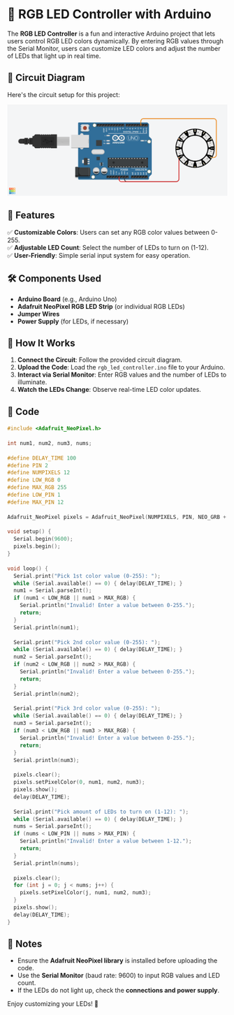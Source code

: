 # 🎨 RGB LED Controller with Arduino

The **RGB LED Controller** is a fun and interactive Arduino project that lets users control RGB LED colors dynamically. By entering RGB values through the Serial Monitor, users can customize LED colors and adjust the number of LEDs that light up in real time.

## 📸 Circuit Diagram
Here's the circuit setup for this project:

![Circuit Diagram](RGB-LED-Controller.png)

## 🔧 Features
✅ **Customizable Colors**: Users can set any RGB color values between 0-255.  
✅ **Adjustable LED Count**: Select the number of LEDs to turn on (1-12).  
✅ **User-Friendly**: Simple serial input system for easy operation.  

## 🛠 Components Used
- **Arduino Board** (e.g., Arduino Uno)
- **Adafruit NeoPixel RGB LED Strip** (or individual RGB LEDs)
- **Jumper Wires**
- **Power Supply** (for LEDs, if necessary)

## 🚀 How It Works
1. **Connect the Circuit**: Follow the provided circuit diagram.
2. **Upload the Code**: Load the `rgb_led_controller.ino` file to your Arduino.
3. **Interact via Serial Monitor**: Enter RGB values and the number of LEDs to illuminate.
4. **Watch the LEDs Change**: Observe real-time LED color updates.

## 📜 Code
```cpp
#include <Adafruit_NeoPixel.h>

int num1, num2, num3, nums;

#define DELAY_TIME 100
#define PIN 2
#define NUMPIXELS 12
#define LOW_RGB 0
#define MAX_RGB 255
#define LOW_PIN 1
#define MAX_PIN 12

Adafruit_NeoPixel pixels = Adafruit_NeoPixel(NUMPIXELS, PIN, NEO_GRB + NEO_KHZ800);

void setup() {
  Serial.begin(9600);
  pixels.begin();
}

void loop() {
  Serial.print("Pick 1st color value (0-255): ");
  while (Serial.available() == 0) { delay(DELAY_TIME); }
  num1 = Serial.parseInt();
  if (num1 < LOW_RGB || num1 > MAX_RGB) {
    Serial.println("Invalid! Enter a value between 0-255.");
    return;
  }
  Serial.println(num1);

  Serial.print("Pick 2nd color value (0-255): ");
  while (Serial.available() == 0) { delay(DELAY_TIME); }
  num2 = Serial.parseInt();
  if (num2 < LOW_RGB || num2 > MAX_RGB) {
    Serial.println("Invalid! Enter a value between 0-255.");
    return;
  }
  Serial.println(num2);

  Serial.print("Pick 3rd color value (0-255): ");
  while (Serial.available() == 0) { delay(DELAY_TIME); }
  num3 = Serial.parseInt();
  if (num3 < LOW_RGB || num3 > MAX_RGB) {
    Serial.println("Invalid! Enter a value between 0-255.");
    return;
  }
  Serial.println(num3);

  pixels.clear();
  pixels.setPixelColor(0, num1, num2, num3);
  pixels.show();
  delay(DELAY_TIME);

  Serial.print("Pick amount of LEDs to turn on (1-12): ");
  while (Serial.available() == 0) { delay(DELAY_TIME); }
  nums = Serial.parseInt();
  if (nums < LOW_PIN || nums > MAX_PIN) {
    Serial.println("Invalid! Enter a value between 1-12.");
    return;
  }
  Serial.println(nums);

  pixels.clear();
  for (int j = 0; j < nums; j++) {
    pixels.setPixelColor(j, num1, num2, num3);
  }
  pixels.show();
  delay(DELAY_TIME);
}
```

## 📢 Notes
- Ensure the **Adafruit NeoPixel library** is installed before uploading the code.
- Use the **Serial Monitor** (baud rate: 9600) to input RGB values and LED count.
- If the LEDs do not light up, check the **connections and power supply**.

Enjoy customizing your LEDs! 🌈

